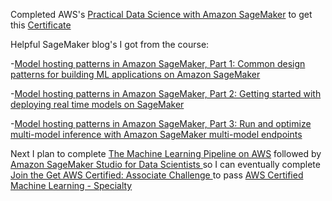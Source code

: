 Completed AWS's [Practical Data Science with Amazon SageMaker](https://aws.amazon.com/training/classroom/practical-data-science-with-amazon-sagemaker/) to get this [Certificate](https://www.aws.training/Transcript/CompletionCertificateHtml?transcriptid=qGP9dVve9kGxP6D17cJbdw2)

Helpful SageMaker blog's I got from the course:

-[Model hosting patterns in Amazon SageMaker, Part 1: Common design patterns for building ML applications on Amazon SageMaker
](https://aws.amazon.com/blogs/machine-learning/model-hosting-patterns-in-amazon-sagemaker-part-1-common-design-patterns-for-building-ml-applications-on-amazon-sagemaker/)

-[Model hosting patterns in Amazon SageMaker, Part 2: Getting started with deploying real time models on SageMaker
](https://aws.amazon.com/blogs/machine-learning/part-2-model-hosting-patterns-in-amazon-sagemaker-getting-started-with-deploying-real-time-models-on-sagemaker/)

-[Model hosting patterns in Amazon SageMaker, Part 3: Run and optimize multi-model inference with Amazon SageMaker multi-model endpoints
](https://aws.amazon.com/blogs/machine-learning/part-3-model-hosting-patterns-in-amazon-sagemaker-run-and-optimize-multi-model-inference-with-amazon-sagemaker-multi-model-endpoints/)

Next I plan to complete [The Machine Learning Pipeline on AWS](https://aws.amazon.com/training/classroom/the-machine-learning-pipeline-on-aws/) followed by [Amazon SageMaker Studio for Data Scientists
](https://aws.amazon.com/training/classroom/amazon-sagemaker-studio-for-data-scientists/) so I can eventually complete [Join the Get AWS Certified: Associate Challenge
](https://pages.awscloud.com/GLOBAL-ln-GC-Traincert-Associate-Certification-Challenge-Registration-2023.html) to pass [AWS Certified Machine Learning - Specialty
](https://aws.amazon.com/certification/certified-machine-learning-specialty/)

